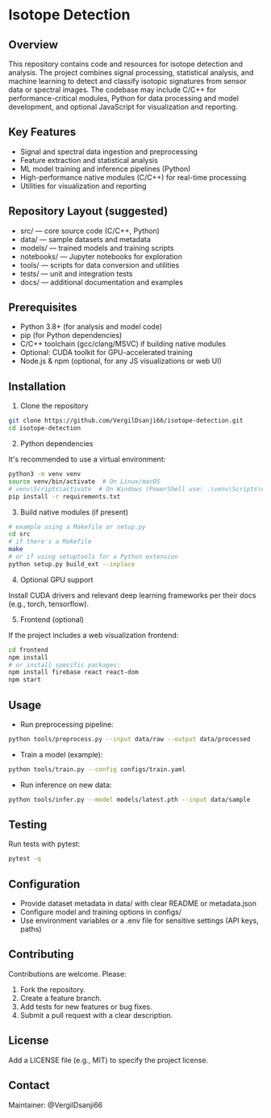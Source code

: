# Isotope Detection

## Overview

This repository contains code and resources for isotope detection and analysis. The project combines signal processing, statistical analysis, and machine learning to detect and classify isotopic signatures from sensor data or spectral images. The codebase may include C/C++ for performance-critical modules, Python for data processing and model development, and optional JavaScript for visualization and reporting.

## Key Features

* Signal and spectral data ingestion and preprocessing
* Feature extraction and statistical analysis
* ML model training and inference pipelines (Python)
* High-performance native modules (C/C++) for real-time processing
* Utilities for visualization and reporting

## Repository Layout (suggested)

- src/                — core source code (C/C++, Python)
- data/               — sample datasets and metadata
- models/             — trained models and training scripts
- notebooks/          — Jupyter notebooks for exploration
- tools/              — scripts for data conversion and utilities
- tests/              — unit and integration tests
- docs/               — additional documentation and examples

## Prerequisites

* Python 3.8+ (for analysis and model code)
* pip (for Python dependencies)
* C/C++ toolchain (gcc/clang/MSVC) if building native modules
* Optional: CUDA toolkit for GPU-accelerated training
* Node.js & npm (optional, for any JS visualizations or web UI)

## Installation

1. Clone the repository

```bash
git clone https://github.com/VergilDsanji66/isotope-detection.git
cd isotope-detection
```

2. Python dependencies

It's recommended to use a virtual environment:

```bash
python3 -m venv venv
source venv/bin/activate  # On Linux/macOS
# venv\Scripts\activate  # On Windows (PowerShell use: .\venv\Scripts\Activate.ps1)
pip install -r requirements.txt
```

3. Build native modules (if present)

```bash
# example using a Makefile or setup.py
cd src
# if there's a Makefile
make
# or if using setuptools for a Python extension
python setup.py build_ext --inplace
```

4. Optional GPU support

Install CUDA drivers and relevant deep learning frameworks per their docs (e.g., torch, tensorflow).

5. Frontend (optional)

If the project includes a web visualization frontend:

```bash
cd frontend
npm install
# or install specific packages:
npm install firebase react react-dom
npm start
```

## Usage

- Run preprocessing pipeline:

```bash
python tools/preprocess.py --input data/raw --output data/processed
```

- Train a model (example):

```bash
python tools/train.py --config configs/train.yaml
```

- Run inference on new data:

```bash
python tools/infer.py --model models/latest.pth --input data/sample
```

## Testing

Run tests with pytest:

```bash
pytest -q
```

## Configuration

* Provide dataset metadata in data/ with clear README or metadata.json
* Configure model and training options in configs/
* Use environment variables or a .env file for sensitive settings (API keys, paths)

## Contributing

Contributions are welcome. Please:

1. Fork the repository.
2. Create a feature branch.
3. Add tests for new features or bug fixes.
4. Submit a pull request with a clear description.

## License

Add a LICENSE file (e.g., MIT) to specify the project license.

## Contact

Maintainer: @VergilDsanji66
